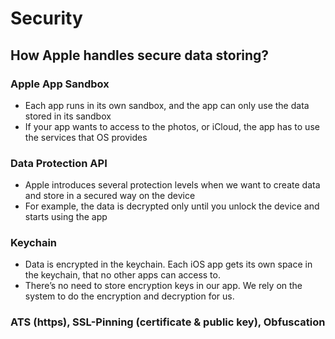 # Security

## How Apple handles secure data storing?

### Apple App Sandbox

- Each app runs in its own sandbox, and the app can only use the data stored in its sandbox
- If your app wants to access to the photos, or iCloud, the app has to use the services that OS provides

### Data Protection API

- Apple introduces several protection levels when we want to create data and store in a secured way on the device
- For example, the data is decrypted only until you unlock the device and starts using the app

### Keychain

- Data is encrypted in the keychain. Each iOS app gets its own space in the keychain, that no other apps can access to.
- There’s no need to store encryption keys in our app. We rely on the system to do the encryption and decryption for us.


### ATS (https), SSL-Pinning (certificate & public key), Obfuscation
